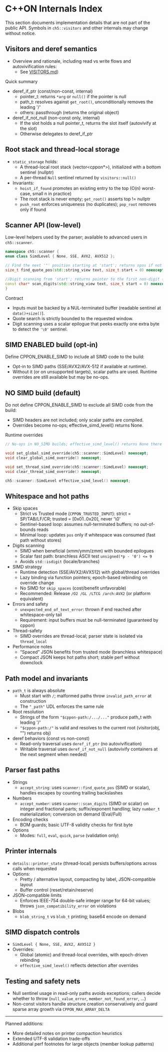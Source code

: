 # C++ON Internals Index

This section documents implementation details that are not part of the public API. Symbols in `ch5::visitors` and other internals may change without notice.

## Visitors and deref semantics

- Overview and rationale, including read vs write flows and autovivification rules:
  - See [VISITORS.md](VISITORS.md))

Quick summary
- deref_if_ptr (const/non-const, internal)
  - pointer_t: returns `*arg` or `null()` if the pointer is null
  - path_t: resolves against `get_root()`, unconditionally removes the leading '/'
  - others: passthrough (returns the original object)
- deref_if_not_null (non-const only, internal)
  - If the slot holds a null pointer_t, returns the slot itself (autovivify at the slot)
  - Otherwise delegates to deref_if_ptr

## Root stack and thread-local storage

- `static_storage` holds:
  - A thread-local root stack (vector<cppon*>), initialized with a bottom sentinel (nullptr)
  - A per-thread `Null` sentinel returned by `visitors::null()`
- Invariants:
  - `hoist_if_found` promotes an existing entry to the top (O(n) worst-case, small n in practice)
  - The root stack is never empty; `get_root()` asserts top != nullptr
  - `push_root` enforces uniqueness (no duplicates); `pop_root` removes only if found

## Scanner API (low-level)

Low-level helpers used by the parser; available to advanced users in `ch5::scanner`.

```cpp
namespace ch5::scanner {
enum class SimdLevel { None, SSE, AVX2, AVX512 };

// Find the next '"' position starting at 'start'; returns npos if not found
size_t find_quote_pos(std::string_view text, size_t start = 0) noexcept;

//Digit scanning from 'start'; returns pointer to the first non-digit (may be the '\0' sentinel)
const char* scan_digits(std::string_view text, size_t start = 0) noexcept;
}
```

Contract
- Inputs must be backed by a NUL-terminated buffer (readable sentinel at `data()+size()`).
- Quote search is strictly bounded to the requested window.
- Digit scanning uses a scalar epilogue that peeks exactly one extra byte to detect the `'\0'` sentinel.

## SIMD ENABLED build (opt‑in)

Define CPPON_ENABLE_SIMD to include all SIMD code to the build:

- Opt-in to SIMD paths (SSE/AVX2/AVX-512 if available at runtime).
- Without it (or on unsupported targets), scalar paths are used. Runtime overrides are still available but may be no-ops.

## NO SIMD build (default)

Do not define CPPON_ENABLE_SIMD to exclude all SIMD code from the build:

- SIMD headers are not included; only scalar paths are compiled.
- Overrides become no‑ops; effective_simd_level() returns None.

Runtime overrides

```cpp
// No-ops in NO_SIMD builds; effective_simd_level() returns None there

void set_global_simd_override(ch5::scanner::SimdLevel) noexcept;
void clear_global_simd_override() noexcept;

void set_thread_simd_override(ch5::scanner::SimdLevel) noexcept;
void clear_thread_simd_override() noexcept;

ch5::scanner::SimdLevel effective_simd_level() noexcept;
```

## Whitespace and hot paths

- Skip spaces
  - Strict vs Trusted mode (`CPPON_TRUSTED_INPUT`): strict = SP/TAB/LF/CR; trusted = [0x01..0x20], never '\0'
  - Sentinel-based loop: assumes null-terminated buffers; no out-of-bounds reads
  - Minimal loop: updates `pos` only if whitespace was consumed (fast path without stores)
- Digits scanning
  - SIMD when beneficial (xmm/ymm/zmm) with bounded epilogues
  - Scalar fast path: branchless ASCII test `unsigned(*p - '0') <= 9`
  - Avoids `std::isdigit` (locale/branches)
- SIMD strategy
  - Runtime detection (SSE/AVX2/AVX512) with global/thread overrides
  - Lazy binding via function pointers; epoch-based rebinding on override change
  - No SIMD for `skip_spaces` (cost/benefit unfavorable)
  - Recommended: Release `/O2 /GL /LTCG /arch:AVX2` (or platform equivalent)
- Errors and safety
  - `unexpected_end_of_text_error`: thrown if end reached after whitespace-only tail
  - Requirement: input buffers must be null-terminated (guaranteed by cppon)
- Thread-safety
  - SIMD overrides are thread-local; parser state is isolated via `thread_local`
- Performance notes
  - “Spaced” JSON benefits from trusted mode (branchless whitespace)
  - Compact JSON keeps hot paths short; stable perf without downclock

## Path model and invariants

- `path_t` is always absolute
  - Must start with `/`; malformed paths throw `invalid_path_error` at construction
  - The `"_path"` UDL enforces the same rule
- Root resolution
  - Strings of the form `"$cppon-path:/.../..."` produce path_t with leading '/'
  - `"$cppon-path:/"` is valid and resolves to the current root (visitor(obj, "") returns obj)
- deref behaviors (const vs non-const)
  - Read-only traversal uses `deref_if_ptr` (no autovivification)
  - Writable traversal uses `deref_if_not_null` (autovivify containers at the next segment when needed)

## Parser fast paths

- Strings
  - `accept_string`: uses `scanner::find_quote_pos` (SIMD or scalar), handles escapes by counting trailing backslashes
- Numbers
  - `accept_number`: uses `scanner::scan_digits` (SIMD or scalar) on integer and fractional parts; suffix/exponent handling; lazy `number_t` materialization; conversion on demand (Eval/Full)
- Encoding checks
  - BOM guards; basic UTF-8 validity checks for first byte
- Options
  - Modes: `full`, `eval`, `quick`, `parse` (validation only)

## Printer internals

- `details::printer_state` (thread-local) persists buffers/options across calls when requested
- Options:
  - Pretty / alternative layout, compacting by label, JSON-compatible layout
  - Buffer control (reset/retain/reserve)
- JSON-compatible limits
  - Enforces IEEE-754 double-safe integer range for 64-bit values; throws `json_compatibility_error` on violations
- Blobs
  - `blob_string_t` vs `blob_t` printing; base64 encode on demand

## SIMD dispatch controls

- `SimdLevel { None, SSE, AVX2, AVX512 }`
- Overrides:
  - Global (atomic) and thread-local overrides, with epoch-driven rebinding
  - `effective_simd_level()` reflects detection after overrides

## Testing and safety nets

- Null sentinel usage in read-only paths avoids exceptions; callers decide whether to throw (`null_value_error`, `member_not_found_error`, …)
- Non-const visitors handle structure creation conservatively and guard sparse array growth via `CPPON_MAX_ARRAY_DELTA`

---
Planned additions:
- More detailed notes on printer compaction heuristics
- Extended UTF-8 validation trade-offs
- Additional perf footnotes for large objects (member lookup patterns)